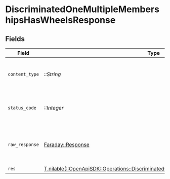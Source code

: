 # DiscriminatedOneMultipleMembershipsHasWheelsResponse


## Fields

| Field                                                                                                                                                              | Type                                                                                                                                                               | Required                                                                                                                                                           | Description                                                                                                                                                        |
| ------------------------------------------------------------------------------------------------------------------------------------------------------------------ | ------------------------------------------------------------------------------------------------------------------------------------------------------------------ | ------------------------------------------------------------------------------------------------------------------------------------------------------------------ | ------------------------------------------------------------------------------------------------------------------------------------------------------------------ |
| `content_type`                                                                                                                                                     | *::String*                                                                                                                                                         | :heavy_check_mark:                                                                                                                                                 | HTTP response content type for this operation                                                                                                                      |
| `status_code`                                                                                                                                                      | *::Integer*                                                                                                                                                        | :heavy_check_mark:                                                                                                                                                 | HTTP response status code for this operation                                                                                                                       |
| `raw_response`                                                                                                                                                     | [Faraday::Response](https://www.rubydoc.info/gems/faraday/Faraday/Response)                                                                                        | :heavy_check_mark:                                                                                                                                                 | Raw HTTP response; suitable for custom response parsing                                                                                                            |
| `res`                                                                                                                                                              | [T.nilable(::OpenApiSDK::Operations::DiscriminatedOneMultipleMembershipsHasWheelsRes)](../../models/operations/discriminatedonemultiplemembershipshaswheelsres.md) | :heavy_minus_sign:                                                                                                                                                 | OK                                                                                                                                                                 |